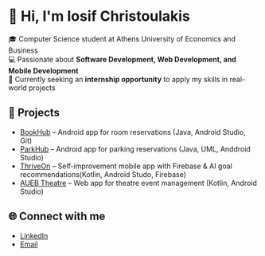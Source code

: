 # 👋 Hi, I'm Iosif Christoulakis

🎓 Computer Science student at Athens University of Economics and Business  
💻 Passionate about **Software Development, Web Development, and Mobile Development**  
🚀 Currently seeking an **internship opportunity** to apply my skills in real-world projects  

## 📌 Projects
- [BookHub](#) – Android app for room reservations (Java, Android Studio, Git)  
- [ParkHub](#) – Android app for parking reservations (Java, UML, Anddroid Studio)  
- [ThriveOn](#) – Self-improvement mobile app with Firebase & AI goal recommendations(Kotlin, Android Studo, Firebase)  
- [AUEB Theatre](#) – Web app for theatre event management (Kotlin, Android Studio)  

## 🌐 Connect with me
- [LinkedIn](https://www.linkedin.com/in/iosif-christoulakis/)  
- [Email](mailto:iochristoulakis@gmail.com)  
